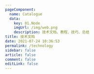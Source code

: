 ```yaml
---
pageComponent: 
  name: Catalogue
  data: 
    key: 01.Node
    imgUrl: /img/web.png
    description: 技术文档、教程、技巧、总结
title: 技术文档
date: 2021-07-24 10:36:53
permalink: /technology
sidebar: false
article: false
comment: false
editLink: false
---
```

